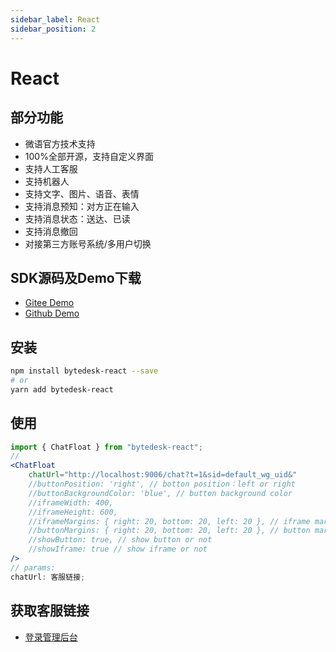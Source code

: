 ```yaml
---
sidebar_label: React
sidebar_position: 2
---
```


# React

## 部分功能

- 微语官方技术支持
- 100%全部开源，支持自定义界面
- 支持人工客服
- 支持机器人
- 支持文字、图片、语音、表情
- 支持消息预知：对方正在输入
- 支持消息状态：送达、已读
- 支持消息撤回
- 对接第三方账号系统/多用户切换

## SDK源码及Demo下载

- [Gitee Demo](https://gitee.com/270580156/bytedesk-react)
- [Github Demo](https://github.com/Bytedesk/bytedesk-react)

## 安装

```bash
npm install bytedesk-react --save
# or
yarn add bytedesk-react
```

## 使用

```jsx
import { ChatFloat } from "bytedesk-react";
// 
<ChatFloat
    chatUrl="http://localhost:9006/chat?t=1&sid=default_wg_uid&"
    //buttonPosition: 'right', // botton position：left or right
    //buttonBackgroundColor: 'blue', // button background color
    //iframeWidth: 400,
    //iframeHeight: 600,
    //iframeMargins: { right: 20, bottom: 20, left: 20 }, // iframe margins
    //buttonMargins: { right: 20, bottom: 20, left: 20 }, // button margins
    //showButton: true, // show button or not
    //showIframe: true // show iframe or not
/>
// params:
chatUrl: 客服链接;
```

## 获取客服链接

- [登录管理后台](https://www.weiyuai.cn/admin/cs/wgroup)
